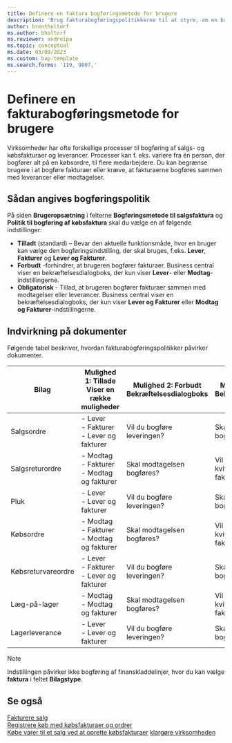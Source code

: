 ```yaml
---
title: Definere en faktura bogføringsmetode for brugere
description: 'Brug fakturabogføringspolitikkerne til at styre, om en bruger kan bogføre salgs- og købsfakturaer.'
author: brentholtorf
ms.author: bholtorf
ms.reviewer: andreipa
ms.topic: conceptual
ms.date: 03/09/2023
ms.custom: bap-template
ms.search.forms: '119, 9807,'
---
```


# <a name="define-an-invoice-posting-policy-for-users"></a><a name="define-an-invoice-posting-policy-for-users"></a>Definere en fakturabogføringsmetode for brugere

Virksomheder har ofte forskellige processer til bogføring af salgs- og købsfakturaer og leverancer. Processer kan f. eks. variere fra én person, der bogfører alt på en købsordre, til flere medarbejdere. Du kan begrænse brugere i at bogføre fakturaer eller kræve, at fakturaerne bogføres sammen med leverancer eller modtagelser.

## <a name="to-specify-a-posting-policy"></a><a name="to-specify-a-posting-policy"></a>Sådan angives bogføringspolitik

På siden **Brugeropsætning** i felterne **Bogføringsmetode til salgsfaktura** og **Politik til bogføring af købsfaktura** skal du vælge en af følgende indstillinger:

* **Tilladt** (standard) – Bevar den aktuelle funktionsmåde, hvor en bruger kan vælge den bogføringsindstilling, der skal bruges, f.eks. **Lever**, **Fakturer** og **Lever og Fakturer**. 
* **Forbudt** -forhindrer, at brugeren bogfører fakturaer. Business central viser en bekræftelsesdialogboks, der kun viser **Lever**- eller **Modtag**-indstillingerne.
* **Obligatorisk** - Tillad, at brugeren bogfører fakturaer sammen med modtagelser eller leverancer. Business central viser en bekræftelsesdialogboks, der kun viser **Lever og Fakturer** eller **Modtag og Fakturer**-indstillingerne.

## <a name="effect-on-documents"></a><a name="effect-on-documents"></a>Indvirkning på dokumenter

Følgende tabel beskriver, hvordan fakturabogføringspolitikker påvirker dokumenter.

|Bilag | Mulighed 1: Tillade <br>Viser en række muligheder| Mulighed 2: Forbudt <br>Bekræftelsesdialogboks | Mulighed 3: Tvungen <br>Bekræftelsesdialogboks|
|--|--|--|--|
|Salgsordre |- Lever <br>- Fakturer <br>- Lever og fakturer |Vil du bogføre leveringen? |Skal forsendelsen bogføres og faktureres?|
|Salgsreturordre |- Modtag <br>- Fakturer <br>- Modtag og fakturer |Skal modtagelsen bogføres? |Vil du bogføre kvitteringen og fakturaen?|
|Pluk |- Lever <br>- Lever og fakturer |Vil du bogføre leveringen? |Skal forsendelsen bogføres og faktureres?|
|Købsordre |- Modtag <br>- Fakturer <br>- Modtag og fakturer |Skal modtagelsen bogføres? |Vil du bogføre kvitteringen og fakturaen?|
|Købsreturvareordre |- Lever <br>- Fakturer <br>- Lever og fakturer |Vil du bogføre leveringen? |Skal forsendelsen bogføres og faktureres?|
|Læg-på-lager |- Modtag <br>- Modtag og fakturer |Skal modtagelsen bogføres? |Vil du bogføre kvitteringen og fakturaen?|
|Lagerleverance |- Lever <br>- Lever og fakturer | Vil du bogføre leveringen? |Skal forsendelsen bogføres og faktureres?|

   > [!Note]
   > Indstillingen påvirker ikke bogføring af finanskladdelinjer, hvor du kan vælge **faktura** i feltet **Bilagstype**.

## <a name="see-also"></a><a name="see-also"></a>Se også

[Fakturere salg](sales-how-invoice-sales.md)  
[Registrere køb med købsfakturaer og ordrer](purchasing-how-record-purchases.md)  
[Købe varer til et salg ved at oprette købsfakturaer](purchasing-how-purchase-products-sale.md)
[klargøre virksomheden](ui-get-ready-business.md)  

